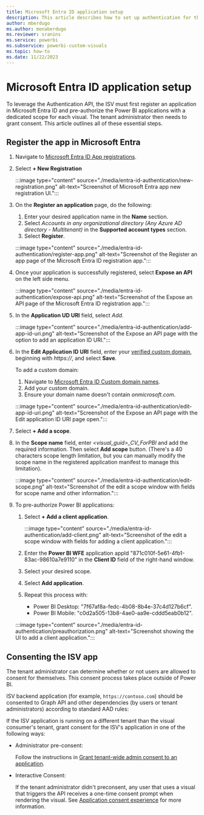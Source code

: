 ```yaml
---
title: Microsoft Entra ID application setup
description: This article describes how to set up authentication for third party ISVs in Microsoft Entra.
author: mberdugo
ms.author: monaberdugo
ms.reviewer: sranins
ms.service: powerbi
ms.subservice: powerbi-custom-visuals
ms.topic: how-to
ms.date: 11/22/2023
---
```


# Microsoft Entra ID application setup

To leverage the Authentication API, the ISV must first register an application in Microsoft Entra ID and pre-authorize the Power BI applications with a dedicated scope for each visual. The tenant administrator then needs to grant consent. This article outlines all of these essential steps.

## Register the app in Microsoft Entra

1. Navigate to [Microsoft Entra ID App registrations](https://portal.azure.com/#view/Microsoft_AAD_IAM/ActiveDirectoryMenuBlade/~/RegisteredApps).

1. Select **+ New Registration**

   :::image type="content" source="./media/entra-id-authentication/new-registration.png" alt-text="Screenshot of Microsoft Entra app new registration UI.":::

1. On the **Register an application** page, do the following:
   1. Enter your desired application name in the **Name** section.
   1. Select *Accounts in any organizational directory (Any Azure AD directory - Multitenant)* in the **Supported account types** section.
   1. Select **Register**.

   :::image type="content" source="./media/entra-id-authentication/register-app.png" alt-text="Screenshot of the Register an app page of the Microsoft Entra ID registration app.":::

1. Once your application is successfully registered, select **Expose an API** on the left side menu.

    :::image type="content" source="./media/entra-id-authentication/expose-api.png" alt-text="Screenshot of the Expose an API page of the Microsoft Entra ID registration app.":::

1. In the **Application UD URI** field, select *Add*.

    :::image type="content" source="./media/entra-id-authentication/add-app-id-uri.png" alt-text="Screenshot of the Expose an API page with the option to add an application ID URI.":::

1. In the **Edit Application ID URI** field, enter your [verified custom domain](https://portal.azure.com/#view/Microsoft_AAD_IAM/ActiveDirectoryMenuBlade/~/Domains), beginning with *https://*, and select **Save**.

   To add a custom domain:

   1. Navigate to [Microsoft Entra ID Custom domain names](https://entra.microsoft.com/#view/Microsoft_AAD_IAM/DomainsList.ReactView).
   1. Add your custom domain.
   1. Ensure your domain name doesn't contain *onmicrosoft.com*.  

    :::image type="content" source="./media/entra-id-authentication/edit-app-id-uri.png" alt-text="Screenshot of the Expose an API page with the Edit application ID URI page open.":::

1. Select **+ Add a scope**.

1. In the **Scope name** field, enter *<visual_guid>_CV_ForPBI* and add the required information. Then select **Add scope** button. (There's a 40 characters scope length limitation, but you can  manually modify the scope name in the registered application manifest to manage this limitation).

    :::image type="content" source="./media/entra-id-authentication/edit-scope.png" alt-text="Screenshot of the edit a scope window with fields for scope name and other information.":::

1. To pre-authorize Power BI applications:

   1. Select **+ Add a client application**.

      :::image type="content" source="./media/entra-id-authentication/add-client.png" alt-text="Screenshot of the edit a scope window with fields for adding a client application.":::

   1. Enter the **Power BI WFE** application appId "871c010f-5e61-4fb1-83ac-98610a7e9110" in the **Client ID** field of the right-hand window.
   1. Select your desired scope.
   1. Select **Add application**.
   1. Repeat this process with:

      * Power BI Desktop: "7f67af8a-fedc-4b08-8b4e-37c4d127b6cf".
      * Power BI Mobile: "c0d2a505-13b8-4ae0-aa9e-cddd5eab0b12".

     :::image type="content" source="./media/entra-id-authentication/preauthorization.png" alt-text="Screenshot showing the UI to add a client application.":::

## Consenting the ISV app

The tenant administrator can determine whether or not users are allowed to consent for themselves. This consent process takes place outside of Power BI.

ISV backend application (for example, `https://contoso.com`) should be consented to Graph API and other dependencies (by users or tenant administrators) according to standard AAD rules:

If the ISV application is running on a different tenant than the visual consumer's tenant, grant consent for the ISV's application in one of the following ways:

* Administrator pre-consent:

  Follow the instructions in [Grant tenant-wide admin consent to an application](/entra/identity/enterprise-apps/grant-admin-consent).

* Interactive Consent:

  If the tenant administrator didn't preconsent, any user that uses a visual that triggers the API receives a one-time consent prompt when rendering the visual. See [Application consent experience](/entra/identity-platform/application-consent-experience) for more information.
